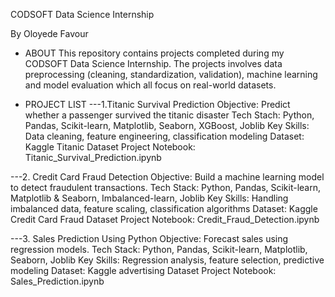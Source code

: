 CODSOFT Data Science Internship 

By Oloyede Favour

- ABOUT 
This repository contains projects completed during my CODSOFT Data Science Internship.
The projects involves data preprocessing (cleaning, standardization, validation), machine learning and model evaluation which all focus on real-world datasets.

- PROJECT LIST
---1.Titanic Survival Prediction
Objective: Predict whether a passenger survived the titanic disaster
Tech Stach: Python, Pandas, Scikit-learn, Matplotlib, Seaborn, XGBoost, Joblib
Key Skills: Data cleaning, feature engineering, classification modeling
Dataset: Kaggle Titanic Dataset
Project Notebook: Titanic_Survival_Prediction.ipynb

---2. Credit Card Fraud Detection
Objective: Build a machine learning model to detect fraudulent transactions.
Tech Stack: Python, Pandas, Scikit-learn, Matplotlib & Seaborn, Imbalanced-learn, Joblib
Key Skills: Handling imbalanced data, feature scaling, classification algorithms
Dataset: Kaggle Credit Card Fraud Dataset
Project Notebook: Credit_Fraud_Detection.ipynb

---3. Sales Prediction Using Python
Objective: Forecast sales using regression models.
Tech Stack: Python, Pandas, Scikit-learn, Matplotlib, Seaborn, Joblib
Key Skills: Regression analysis, feature selection, predictive modeling
Dataset: Kaggle advertising Dataset
Project Notebook: Sales_Prediction.ipynb

